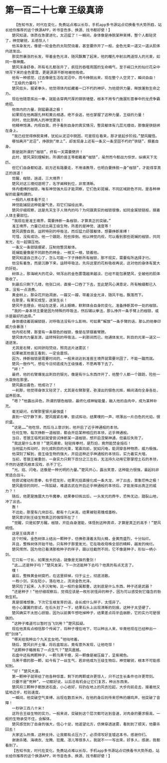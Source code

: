 # 第一百二十七章 王级真谛
        【告知书友，时代在变化，免费站点难以长存，手机app多书源站点切换看书大势所趋，站长给你推荐的这个换源APP，听书音色多、换源、找书都好使！】
       楚风知道，体质在急骤进化，太迅猛了！一瞬间，身体像是挣脱某种束缚，整个人都轻灵了，神觉敏锐，五感惊人！
       他浑身发光，像是一轮金色的太阳焚烧着，甚至要炸开了一般，金色光束一道又一道从肌体内迸发出。
       那突然暴涨的长发，带着金色光泽，随风飘舞了起来，他的瞳孔中射出两道惊人的光束，如同一尊神魔。
       楚风浑身舒泰，所有毛孔都张开了，疯狂的吞噬周围的生命精气，至于碗口大的灿烂花朵中倾泻下来的金色雾霭，更是源源不断地被他吸收。
       他有一种感觉，过去像是生活在泥沼中，而今挣脱出来，现在整个人空灵了，瞬间自由！
       “王级的力量吗？”
       楚风低头，握紧拳头，他觉得体内如藏着一口不朽的神炉，为他提供力量，释放蓬勃生命之力。
       现在他随意挥出一拳，就能击穿两尺厚的钢铁墙壁，根本不用专门施展形意拳中的龙虎争霸绝招。
       他体内的力量，刚猛霸道之极！
       如果现在他再跟孔林和黄云相遇，绝不会逃，他也掌握了这种力量，王级的力量！
       同时，他比那两人的神觉更强！
       他精神饱满，内视自我，终于看到自身的真实情况，整具躯体有几层光缠绕，那像是铁链绑在身上。
       “我已经觉得挣脱束缚，犹如从泥沼中脱困，可是现在看来，那才是起步阶段。”楚风醒悟。
       哪怕离开“泥沼”，挣脱到“岸上”，却发现身上还有一条又一条坚固不朽的“铁链”，捆着自身。
       那是就所谓的“枷锁”，终有一天需要劈开！
       此时，楚风深刻理解到，所谓的兽王等都戴着“枷锁”，虽然而今都战力惊世，纵横天下无匹。
       但它们自身都知道，前方还有路要走，不用谁教导，也明白要挣脱一身“枷锁”，才能得享真正的逍遥！
       觉醒，枷锁，逍遥，三大境界！
       楚风对这三境彻底明了，名字阐释到位，非常清晰。
       体内缠缚的枷锁，唯有神觉强大后才能洞察，它们色彩斑斓，不同区域颜色不同，是各种神秘的能量构建的。
       一般的人根本看不见！
       神觉能捕捉这种能量气息，将它们描绘出来。
       楚风仔细观察，这是先天生于人体内的吗？为何跟真实的枷锁很像，如同金属锁链般，捆着人体主要部位。
       “我现在是准王境界，需要挣断一条枷锁，才算真正的突破。”
       准王境界，力量已经比肩王级生物，所差的是神觉、速度等！
       楚风调整自我，运转特别的呼吸法，而后猛力舒展躯体，想要挣断束缚！
       可惜，没有成功，他一个踉跄，险些摔倒。他以神觉内视，可以看到那些斑斓的枷锁，共同发光，在一起镇压他。
       一条又一条锁链绷紧，压制他整具躯体。
       斑斓能量像是不同颜色的神金，一根又一根，锁着他。
       楚风知道自己贪心了，怎么可能一下子挣断所有枷锁，那不现实，需要有所选择才行。
       他没有着急，而是沉静下来，运转呼吸法，先将这里的花粉吸收再说，这对他的身体有莫大的好处。
       树体上，那海碗大的花朵，倾泻出的金色雾霭越来越淡，已经不能包裹楚风，全被他的肌体吸收了。
       到最后只剩下几缕，他张口间，直接一口吞了下去，至此楚风心满意足，所有触媒都已入体，没有一点浪费。
       黄金树上，那朵花开始凋谢，一瓣又一瓣，带着淡金光泽，随风干枯，飘落而下。
       在那里，有果实成型，逐渐生长！
       楚风不去理会，他站在这里，闭上眼睛，默默体会自身的变化，准备挣断其中一处的枷锁。
       “我的一身本领主要是因为特殊的呼吸法，然后辅以拳法，那么挣开一条手臂上的枷锁，或许是最好的选择。”
       身体缠绕着斑斓锁链，对呼吸法没有什么影响，可如果“解放”一条手臂的话，那么的他拳印威力会暴涨！
       他内视右臂，那里有一条银色的枷锁，像是在禁锢着臂膀。
       楚风体内力量澎湃，运转特别的呼吸法，一刹那间而已，他通体发光，刺目的光束一道又一道迸发。
       尤其是右臂，如同骄阳焚烧，照亮这片迷雾区！
       如果被其他兽王看到，一定会震惊。
       因为，挣断枷锁是需要时间的，一般来说达到准兽王境界就需要巩固了，不能一蹴而就。
       楚风一鼓作气，想在今日彻底成为王级强者，不愿再等下去了。
       “砰！”
       最终，他的右臂爆发出刺目的银光，像是有什么东西炸开了，他整个人都一个踉跄，险些一头栽倒在那里。
       楚风露出喜色，他成功了！
       一刹那，他觉得身体又轻灵了，尤其是右臂那里，弥漫出的银色光辉，瞬间涌向全身各处，滋养肌体。
       “嗯？”他露出异色，所谓的银色枷锁，最终化成神秘能量，融入他的血肉中，成为某种补充。
       毫无疑问，右臂那里银光最强盛！
       直到一切宁静下来，楚风握紧右拳，尝试挥动，结果噗的一声，喷薄出一片白色的光焰，很炽盛。
       “这是……”他吃惊，而后马上意识到，他开启了近乎神通般的本领。
       任何生物，每次挣断一道枷锁，都会开启某种相应的本领，近乎神通般。
       当日，苍狼王临死前就曾尝试挣断某一道枷锁，想开启涅槃神通，但最后失败了。
       “我这是什么本领？”楚风摸索，轻轻挥拳时，是烈焰，竟然能焚金熔石！
       当他猛力挥动时，则化成刺目的光束，笔直向前，犹如闪电，能洞穿各种物质，威力极强。
       他深刻了解到，兽王级生物的强大，开启这种近乎神通般的本领后，实力着实大增。
       当初，苍狼王被重创，一身实力只剩下百分之三左右，无法持久动用它那掌控土石的本领，不然的话楚风根本没戏，杀不了它。
       “光、焰、闪电，这像是一种光明的力量。”楚风开心，露出笑意，这种能力很强，最起码非常适合战斗。
       他尝试催动形意拳，右手捏龙形，结果光焰直接化成一条大龙，冲了出去，景象恐怖之极！
       楚风震惊的同时，一阵狐疑，难道古武在开启近乎神通般的本领后，才能发挥出真正的威力？！
       随后，他更是施展大力牛魔拳，结果拳印挥出后，一头发光的莽牛，恐怖无边，踏裂山地，冲了出去。
       轰！
       不远处，那里有几块巨石，都有十几米高，结果被轻易撞成齑粉。
       楚风意识到王级生物真正的强悍所在了！
       “觉醒，只是如梦方醒。枷锁，开启自身潜能，体悟到这种真谛，才算是真正的高手！”楚风明悟。
       这是王级真谛！
       这个时候，金色树体上结出一颗种子，仿佛弥漫着太阳火精，金黄而盛烈，十分灿烂。
       并且，整株树体开始干枯，只有种子那里发光，它在吸收母株全部的精粹，越发的绚烂。
       楚风愕然，因为他已看清那枚种子的样子，跟以往截然不同，它不像是种子，形似一柄小剑。
       它只有一寸长，如果放大的话，就像是无锋的重剑！
       “这……还是种子吗？”楚风发呆，下一次还能种下去吗？他真的有点无言了。
       噗！
       最后，整株黄金树腐朽，在这里碎掉，归于尘土，彻底消散。
       一枚小剑，实在短小，落在地上，流淌金色光泽。
       楚风捡了起来，入手沉甸甸，比一般的金属都重，这到底是什么东西，种子还是武器？
       “还是种子！”他仔细观察后，觉得应该是一枚形状怪异的种子，因为可以感受到它蕴含的勃勃生机。
       真是很难想象，下次它生根发芽的话，会长成什么样子，太怪异了。
       他小心翼翼的尝试，在石头划了一下，结果石头上出现清晰的刻痕，这种子太坚硬了。
       楚风确实不太担心损毁，因为以前黄牛想吃掉种子，结果差点将牙齿崩断，它的实力可是很强的。
       “这种子难道可以暂时当飞剑用？”楚风狐疑。
       现在他真有点相信那个传闻了，将种子埋在地下，可以种出人来，毕竟他现在已经种出一把“剑体”。
       “哪天给我种出个九天玄女吧。”他咕哝着。
       随后，楚风扒开土壤，将石盒取出，竟有意外发现，让他吃惊！
       “这颗种子略微有了一点生气？”楚风震撼。
       石盒中还有两颗种子，一颗乌黑干瘪，另一颗像是被压扁了，呈紫褐色。
       乌黑干瘪的那一颗，如今有了一丝生气，若非他成为王级生物后，神觉敏锐，根本不可能感知到。
       “好！”楚风大喜。
       第一颗种子就带给了他各种惊喜，剩下的两颗或许更惊人，只不过生长条件也许更苛刻。
       只要不是“死种”，一切都好说，以后总有机会让它们复苏，种出东西来。
       楚风将三颗种子都放进石盒，小心收好，将扔在地上的风衣捡起，大步向前走去，接着他又猛地迈步，检验速度。
       一瞬间，他突破空气束缚，出现在数百米外，在他的身后则传来恐怖的爆鸣声，他突破了音障！
       一秒钟三百八十米！
       这符合王级生物的实力，一般来说，突破到这个层次都可达到音速，对肉身的要求极高，一般的生物承受不住，会解体。
       楚风感觉到了自身的强大，信心十足，他遥望北方，仿佛穿透迷雾，看到到了顺天，他要杀回去！
       大家这么热情，这种支持，让我都有点压力了，必须得写好圣墟这本书，感谢你们。
       谢谢杀猪、海魂衣、龙腾、狂魔、凛儿等很多人，我就不一一写出来，好多人，感谢，我都看到了。
       【告知书友，时代在变化，免费站点难以长存，手机app多书源站点切换看书大势所趋，站长给你推荐的这个换源APP，听书音色多、换源、找书都好使！】